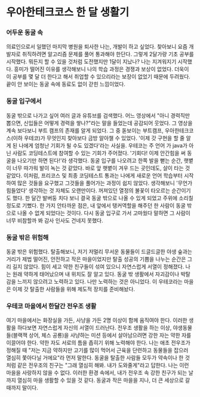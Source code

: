 # 우아한테크코스 한 달 생활기

### 어두운 동굴 속

의료인으로서 일했던 마지막 병원을 퇴사한 나는, 개발이 하고 싶었다. 찾아보니 요즘 개발자로 취직하려면 알고리즘 문제를 풀어 통과해야 한단다. 그렇게 2달가량 기초 공부를 시작했다. 뭐든지 할 수 있을 것처럼
도전했지만 1달이 지났나? 나는 지겨워지기 시작했다. 흥미가 떨어진 이유를 생각해보니 나의 학습 과정은 경쟁과 보상이 없었다. 더욱이 이 공부를 몇 달 더 한다고 해서 취업할 수 있으리라는 보장이 없었기 때문에
두려웠다. 끝이 안 보이는 동굴 속에 동료도 없이 갇힌 느낌이었다.

### 동굴 입구에서

동굴 밖으로 나가고 싶어 여러 글과 유튜브를 검색했다. 어느 영상에서 "아니 경력직만 뽑으면, 신입들은 어떻게 경력을 쌓나?"라는 말을 들었는데 공감되어 웃었다. 그 영상을 계속 보다보니 부트 캠프의 존재를 알게
되었다. 그 중 돋보이는 부트캠프, 우아한테크코스(이하 우테코)가 무엇인지 찾아보다 금방 알아챌 수 있었다. '이제 갓 구현을 할 줄 알게 된 나에게 엄청난 기회가 될 수도 있겠다'라는 사실을. 우테코는 주 언어 가
java가 아닌 사람도 코딩테스트에 참여할 수 있는 기회가 주어졌다. '기회다! 이제 안간힘을 써 동굴을 나오기만 하면 된다!'라 생각했다. 동굴 입구를 나오려고 한쪽 발을 뻗는 순간, 햇볕이 너무 따가워 발이 녹는
것 같았다. 바로 앞 햇볕이 겨우 드는 곳인데도, 살이 타는 것 같았다. 이처럼, 프리코스 및 최종 코딩테스트 통과는 나에게 새로운 언어 학습부터 시작하여 많은 것들을 요구했고 그것들을 풀어가는 과정이 쉽지 않았다.
생각해보니 '무언가 힘들었다' 생각하는 것 자체도 오랜만이다. 꺼져있던 열정의 불꽃이 타오르는 순간이기도 했다. 한 달간 발버둥 치다 보니 결국 동굴 밖으로 나올 수 있게 되었고 주위에 소리칠 정도로 기뻤다. 한
가지 안타까운 점은, 내 앞에서 탱커역할을 해주던 한 사람이 동굴 밖으로 나올 수 없게 되었다는 것이다. 다시 동굴 입구로 가서 고마웠다 말하면 그 사람이 너무 비참할까 봐 감사 인사도 건네지 못했다.

### 동굴 밖은 위험해

동굴 밖은 위험했다. 탈출해보니, 저기 저멀리 무서운 동물들이 드글드글한 야생 숲과는 거리가 제법 떨어진, 안전하고 작은 마을이었지만 탈출 성공의 기쁨을 나누는 순간은 그리 길지 않았다. 힘이 세고 약한 친구들이
섞여 있으니 자연스럽게 서열이 정해졌다. 나는 원래 약하게 태어났으며 내 위치도 잘 알고 있다. 동굴 밖 생활에서 자괴감이나 박탈감을 느끼지 않으려고 노력하고 있다. 나만 노력하는 것은 아니었다. 이 우테코라는
마을은 이제 갓 탈출한 사람들을 위해 제도적 장치를 준비해놨다.

### 우테코 마을에서 한달간 전우조 생활

여기 마을에서는 화장실을 가든, 사냥을 가든 2명 이상이 함께 움직여야 한다. 이러한 생활을 하다보면 자연스럽게 자신의 서열이 드러난다. 전우조 생활을 하는 이상, 야생동물들(블랙잭 상어, 체스 공룡)을 사냥하는
미션 등에서 살아남으려면 강한 자는 약한 자를 이끌어야 한다. 약한 자도 서로의 틈을 좁히기 위해 노력해야 한다. 나는 애초 전우조가 정해질 때 "저는 지금 약하지만 고기를 많이 먹어서 근육을 단련하고 동물들을
잡으러 열심히 쫓아다닐 거에요"라 먼저 말한다. 동굴을 탈출한 사람들 모두가 약속이나 한 것처럼 같은 전우조의 친구는 "그래 열심히 해봐. 내가 도와줄게"라고 답한다. 나는 이런 마을을 사랑하지 않을 수 없다.
이러한 환경 속에서, 내가 전우조 속 강한 친구가 되는 날까지 열심히 마을 생활할 수 있을 것 같다. 동굴과 작은 마을을 지나, 더 큰 세상으로 갈 때까지 말이다.
